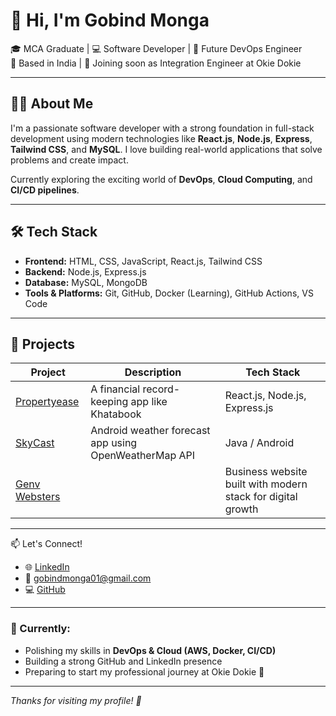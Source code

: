 # 👋 Hi, I'm Gobind Monga

🎓 MCA Graduate | 💻 Software Developer | 🚀 Future DevOps Engineer  
📍 Based in India | 📅 Joining soon as Integration Engineer at Okie Dokie

---

## 🧑‍💻 About Me

I'm a passionate software developer with a strong foundation in full-stack development using modern technologies like **React.js**, **Node.js**, **Express**, **Tailwind CSS**, and **MySQL**. I love building real-world applications that solve problems and create impact.

Currently exploring the exciting world of **DevOps**, **Cloud Computing**, and **CI/CD pipelines**.

---

## 🛠️ Tech Stack

- **Frontend:** HTML, CSS, JavaScript, React.js, Tailwind CSS
- **Backend:** Node.js, Express.js
- **Database:** MySQL, MongoDB
- **Tools & Platforms:** Git, GitHub, Docker (Learning), GitHub Actions, VS Code

---

## 🚀 Projects

| Project | Description | Tech Stack |
|--------|-------------|------------|
| [Propertyease](https://propertyease.in/) | A financial record-keeping app like Khatabook | React.js, Node.js, Express.js |
| [SkyCast](https://github.com/Gobindmonga/SkyCast) | Android weather forecast app using OpenWeatherMap API | Java / Android |
| [Genv Websters](https://genvwebsters.com/) | | Business website built with modern stack for digital growth | Next.js, Tailwind CSS, Framer Motion |

---

 📫 Let's Connect!

- 🌐 [LinkedIn](https://www.linkedin.com/in/gobindmonga/)
- 📧 gobindmonga01@gmail.com
- 💻 [GitHub](https://github.com/Gobindmonga)

---

### 🔭 Currently:
- Polishing my skills in **DevOps & Cloud (AWS, Docker, CI/CD)**
- Building a strong GitHub and LinkedIn presence
- Preparing to start my professional journey at Okie Dokie 🚀

---

*Thanks for visiting my profile! 🙌*
